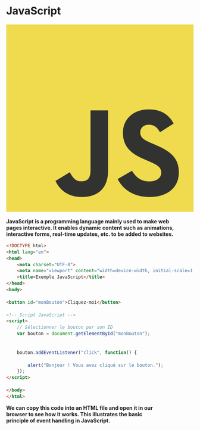 # JavaScript <Badge type="tip" text="JS" />

![logoJS](../images/JavaScript-logo.png)

**JavaScript is a programming language mainly used to make web \
pages interactive. It enables dynamic content such as animations, \
interactive forms, real-time updates, etc. to be added to websites.**


```html
<!DOCTYPE html>
<html lang="en">
<head>
    <meta charset="UTF-8">
    <meta name="viewport" content="width=device-width, initial-scale=1.0">
    <title>Exemple JavaScript</title>
</head>
<body>

<button id="monBouton">Cliquez-moi</button>

<!-- Script JavaScript -->
<script>
    // Sélectionner le bouton par son ID
    var bouton = document.getElementById("monBouton");

    
    bouton.addEventListener("click", function() {
        
        alert("Bonjour ! Vous avez cliqué sur le bouton.");
    });
</script>

</body>
</html>
```

**We can copy this code into an HTML file and open it in our\
browser to see how it works. This illustrates the basic\
principle of event handling in JavaScript.**
